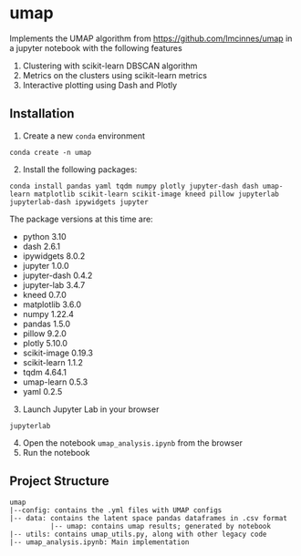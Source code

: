 # umap
Implements the UMAP algorithm from https://github.com/lmcinnes/umap in a jupyter notebook with the following features
1. Clustering with scikit-learn DBSCAN algorithm
2. Metrics on the clusters using scikit-learn metrics
3. Interactive plotting using Dash and Plotly

## Installation
1. Create a new `conda` environment 

`conda create -n umap`

2. Install the following packages:

`conda install pandas yaml tqdm numpy plotly jupyter-dash dash umap-learn matplotlib scikit-learn scikit-image kneed pillow jupyterlab jupyterlab-dash ipywidgets jupyter`

The package versions at this time are:
- python 3.10
- dash 2.6.1
- ipywidgets 8.0.2
- jupyter 1.0.0
- jupyter-dash 0.4.2
- jupyter-lab 3.4.7
- kneed 0.7.0
- matplotlib 3.6.0
- numpy 1.22.4
- pandas 1.5.0
- pillow 9.2.0
- plotly 5.10.0
- scikit-image 0.19.3
- scikit-learn 1.1.2
- tqdm 4.64.1
- umap-learn 0.5.3
- yaml 0.2.5


3. Launch Jupyter Lab in your browser

`jupyterlab`

4. Open the notebook `umap_analysis.ipynb` from the browser
5. Run the notebook

## Project Structure
```
umap
|--config: contains the .yml files with UMAP configs
|-- data: contains the latent space pandas dataframes in .csv format
          |-- umap: contains umap results; generated by notebook
|-- utils: contains umap_utils.py, along with other legacy code
|-- umap_analysis.ipynb: Main implementation

```
